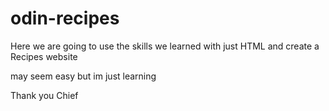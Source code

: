 # odin-recipes

Here we are going to use the skills we learned with just HTML and create a Recipes website

may seem easy but im just learning 

Thank you Chief